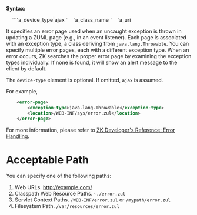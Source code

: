 **Syntax:**

<error-page>  
    `<device-type>`''a_device_type|ajax</device-type>  
`    `<exception-type>a_class_name</exception-type>  
`    `<location>a_uri</location>  
</error-page>

It specifies an error page used when an uncaught exception is thrown in
updating a ZUML page (e.g., in an event listener). Each page is
associated with an exception type, a class deriving from
`java.lang.Throwable`. You can specify multiple error pages, each with a
different exception type. When an error occurs, ZK searches the proper
error page by examining the exception types individually. If none is
found, it will show an alert message to the client by default.

The `device-type` element is optional. If omitted, `ajax` is assumed.

For example,

```xml
    <error-page>
        <exception-type>java.lang.Throwable</exception-type>
        <location>/WEB-INF/sys/error.zul</location>
    </error-page>
```

For more information, please refer to [ZK Developer's Reference: Error
Handling]({{site.baseurl}}/zk_dev_ref/ui_patterns/error_handling).

# Acceptable Path

You can specify one of the following paths:

1.  Web URLs. <http://example.com/>
2.  Classpath Web Resource Paths. `~./error.zul`
3.  Servlet Context Paths. `/WEB-INF/error.zul` or `/mypath/error.zul`
4.  Filesystem Path. `/var/resources/error.zul`
